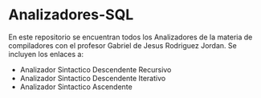 # Analizadores-SQL
En este repositorio se encuentran todos los Analizadores de la materia de compiladores con el profesor Gabriel de Jesus Rodriguez Jordan.
Se incluyen los enlaces a: 
- Analizador Sintactico Descendente Recursivo
- Analizador Sintactico Descendente Iterativo
- Analizador Sintactico Ascendente
